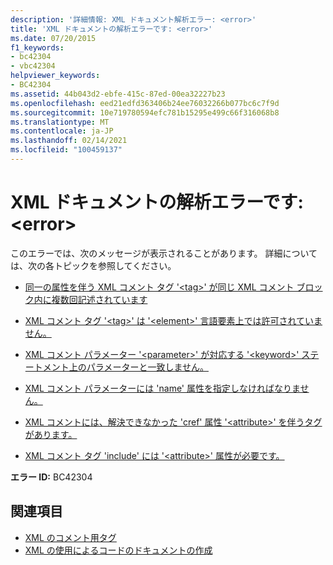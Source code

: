 ```yaml
---
description: '詳細情報: XML ドキュメント解析エラー: <error>'
title: 'XML ドキュメントの解析エラーです: <error>'
ms.date: 07/20/2015
f1_keywords:
- bc42304
- vbc42304
helpviewer_keywords:
- BC42304
ms.assetid: 44b043d2-ebfe-415c-87ed-00ea32227b23
ms.openlocfilehash: eed21edfd363406b24ee76032266b077bc6c7f9d
ms.sourcegitcommit: 10e719780594efc781b15295e499c66f316068b8
ms.translationtype: MT
ms.contentlocale: ja-JP
ms.lasthandoff: 02/14/2021
ms.locfileid: "100459137"
---
```

# <a name="xml-documentation-parse-error-error"></a>XML ドキュメントの解析エラーです: \<error>

このエラーでは、次のメッセージが表示されることがあります。 詳細については、次の各トピックを参照してください。  
  
- [同一の属性を伴う XML コメント タグ '\<tag>' が同じ XML コメント ブロック内に複数回記述されています](bc42305.md)  
  
- [XML コメント タグ '\<tag>' は '\<element>' 言語要素上では許可されていません。](bc42306.md)  
  
- [XML コメント パラメーター '\<parameter>' が対応する '\<keyword>' ステートメント上のパラメーターと一致しません。](bc42307.md)  
  
- [XML コメント パラメーターには 'name' 属性を指定しなければなりません。](bc42308.md)  
  
- [XML コメントには、解決できなかった 'cref' 属性 '\<attribute>' を伴うタグがあります。](bc42309.md)  
  
- [XML コメント タグ 'include' には '\<attribute>' 属性が必要です。](bc42310.md)  
  
 **エラー ID:** BC42304  
  
## <a name="see-also"></a>関連項目

- [XML のコメント用タグ](../language-reference/xmldoc/index.md)
- [XML の使用によるコードのドキュメントの作成](../programming-guide/program-structure/documenting-your-code-with-xml.md)
